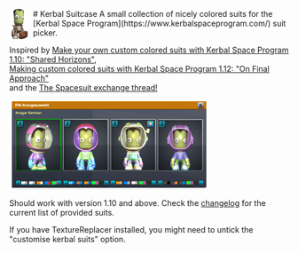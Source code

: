 <img src="source/images/icon.png" style="float:left; margin-right: .7em"/>
# Kerbal Suitcase
A small collection of nicely colored suits for the [Kerbal Space Program](https://www.kerbalspaceprogram.com/) suit picker.

Inspired by [Make your own custom colored suits with Kerbal Space Program 1.10: "Shared Horizons"](https://forum.kerbalspaceprogram.com/index.php?/topic/195242-make-your-own-custom-colored-suits-with-kerbal-space-program-110-shared-horizons/),  
[Making custom colored suits with Kerbal Space Program 1.12: "On Final Approach"](https://forum.kerbalspaceprogram.com/index.php?/topic/203405-making-custom-colored-suits-with-kerbal-space-program-112-on-final-approach/)  
and the [The Spacesuit exchange thread!](https://forum.kerbalspaceprogram.com/index.php?/topic/195560-the-spacesuit-exchange-thread/)

![Kerbal CLown Suits](source/images/screenshot-0.png)

Should work with version 1.10 and above. Check the [changelog](changelog.md) for the current list of provided suits.

If you have TextureReplacer installed, you might need to untick the "customise kerbal suits" option.
